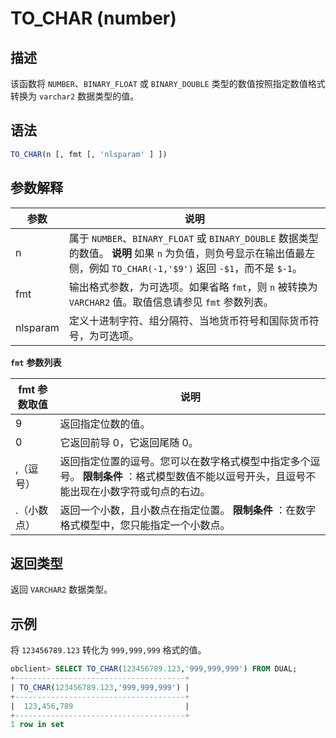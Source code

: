 TO_CHAR (number) 
=====================================



描述 
-----------------------

该函数将 `NUMBER`、`BINARY_FLOAT` 或 `BINARY_DOUBLE` 类型的数值按照指定数值格式转换为 `varchar2` 数据类型的值。

语法 
-----------------------

```sql
TO_CHAR(n [, fmt [, 'nlsparam' ] ])
```



参数解释 
-------------------------



|    参数    |                                                                               说明                                                                                |
|----------|-----------------------------------------------------------------------------------------------------------------------------------------------------------------|
| n        | 属于 `NUMBER`、`BINARY_FLOAT` 或 `BINARY_DOUBLE` 数据类型的数值。 **说明**  如果 `n` 为负值，则负号显示在输出值最左侧，例如 `TO_CHAR(-1,'$9')` 返回 `-$1`，而不是 `$-1`。 |
| fmt      | 输出格式参数，为可选项。如果省略 `fmt`，则 `n` 被转换为 `VARCHAR2` 值。取值信息请参见 `fmt` 参数列表。                                                                                              |
| nlsparam | 定义十进制字符、组分隔符、当地货币符号和国际货币符号，为可选项。                                                                                                                                |



**`fmt`** **参数列表** 


| fmt 参数取值 |                                            说明                                            |
|----------|------------------------------------------------------------------------------------------|
| 9        | 返回指定位数的值。                                                                                |
| 0        | 它返回前导 0，它返回尾随 0。                                                                         |
| ,（逗号）    | 返回指定位置的逗号。您可以在数字格式模型中指定多个逗号。 **限制条件** ：格式模型数值不能以逗号开头，且逗号不能出现在小数字符或句点的右边。 |
| .（小数点）   | 返回一个小数，且小数点在指定位置。 **限制条件** ：在数字格式模型中，您只能指定一个小数点。                         |



返回类型 
-------------------------

返回 `VARCHAR2` 数据类型。

示例 
-----------------------

将 `123456789.123` 转化为 `999,999,999` 格式的值。

```sql
obclient> SELECT TO_CHAR(123456789.123,'999,999,999') FROM DUAL;
+--------------------------------------+
| TO_CHAR(123456789.123,'999,999,999') |
+--------------------------------------+
|  123,456,789                         |
+--------------------------------------+
1 row in set
```


